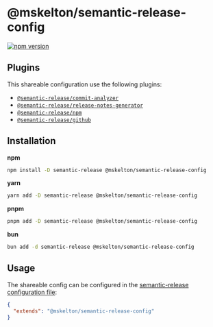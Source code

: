 # @mskelton/semantic-release-config

[![npm version](https://img.shields.io/npm/v/@mskelton/semantic-release-config.svg)](https://www.npmjs.com/package/@mskelton/semantic-release-config)

## Plugins

This shareable configuration use the following plugins:

- [`@semantic-release/commit-analyzer`](https://github.com/semantic-release/commit-analyzer)
- [`@semantic-release/release-notes-generator`](https://github.com/semantic-release/release-notes-generator)
- [`@semantic-release/npm`](https://github.com/semantic-release/npm)
- [`@semantic-release/github`](https://github.com/semantic-release/github)

## Installation

**npm**

```bash
npm install -D semantic-release @mskelton/semantic-release-config
```

**yarn**

```bash
yarn add -D semantic-release @mskelton/semantic-release-config
```

**pnpm**

```bash
pnpm add -D semantic-release @mskelton/semantic-release-config
```

**bun**

```bash
bun add -d semantic-release @mskelton/semantic-release-config
```

## Usage

The shareable config can be configured in the [semantic-release configuration file](https://github.com/semantic-release/semantic-release/blob/master/docs/usage/configuration.md#configuration):

```json
{
  "extends": "@mskelton/semantic-release-config"
}
```
